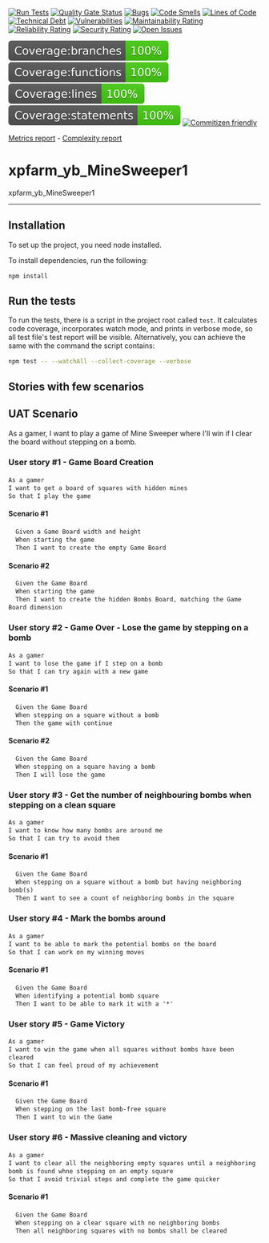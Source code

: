 [![Run Tests](https://github.com/carlo-tronnberg/xpfarm_yb_MineSweeper1/actions/workflows/main.yml/badge.svg)](https://github.com/carlo-tronnberg/xpfarm_yb_MineSweeper1/actions/workflows/main.yml/badge.svg)
[![Quality Gate Status](https://sonarcloud.io/api/project_badges/measure?project=carlo-tronnberg_xpfarm_yb_MineSweeper1&metric=alert_status)](https://sonarcloud.io/summary/new_code?id=carlo-tronnberg_xpfarm_yb_MineSweeper1)
[![Bugs](https://sonarcloud.io/api/project_badges/measure?project=carlo-tronnberg_xpfarm_yb_MineSweeper1&metric=bugs)](https://sonarcloud.io/summary/new_code?id=carlo-tronnberg_xpfarm_yb_MineSweeper1)
[![Code Smells](https://sonarcloud.io/api/project_badges/measure?project=carlo-tronnberg_xpfarm_yb_MineSweeper1&metric=code_smells)](https://sonarcloud.io/summary/new_code?id=carlo-tronnberg_xpfarm_yb_MineSweeper1)
[![Lines of Code](https://sonarcloud.io/api/project_badges/measure?project=carlo-tronnberg_xpfarm_yb_MineSweeper1&metric=ncloc)](https://sonarcloud.io/summary/new_code?id=carlo-tronnberg_xpfarm_yb_MineSweeper1)
[![Technical Debt](https://sonarcloud.io/api/project_badges/measure?project=carlo-tronnberg_xpfarm_yb_MineSweeper1&metric=sqale_index)](https://sonarcloud.io/summary/new_code?id=carlo-tronnberg_xpfarm_yb_MineSweeper1)
[![Vulnerabilities](https://sonarcloud.io/api/project_badges/measure?project=carlo-tronnberg_xpfarm_yb_MineSweeper1&metric=vulnerabilities)](https://sonarcloud.io/summary/new_code?id=carlo-tronnberg_xpfarm_yb_MineSweeper1)
[![Maintainability Rating](https://sonarcloud.io/api/project_badges/measure?project=carlo-tronnberg_xpfarm_yb_MineSweeper1&metric=sqale_rating)](https://sonarcloud.io/summary/new_code?id=carlo-tronnberg_xpfarm_yb_MineSweeper1)
[![Reliability Rating](https://sonarcloud.io/api/project_badges/measure?project=carlo-tronnberg_xpfarm_yb_MineSweeper1&metric=reliability_rating)](https://sonarcloud.io/summary/new_code?id=carlo-tronnberg_xpfarm_yb_MineSweeper1)
[![Security Rating](https://sonarcloud.io/api/project_badges/measure?project=carlo-tronnberg_xpfarm_yb_MineSweeper1&metric=security_rating)](https://sonarcloud.io/summary/new_code?id=carlo-tronnberg_xpfarm_yb_MineSweeper1)
[![Open Issues](https://img.shields.io/github/issues/carlo-tronnberg/badge.svg)](https://github.com/carlo-tronnberg/xpfarm_yb_MineSweeper1/issues)

[![Build Status](coverage/badge-branches.svg)](coverage/badge-branches.svg)
[![Build Status](coverage/badge-functions.svg)](coverage/badge-functions.svg)
[![Build Status](coverage/badge-lines.svg)](coverage/badge-lines.svg)
[![Build Status](coverage/badge-statements.svg)](coverage/badge-statements.svg)
[![Commitizen friendly](https://img.shields.io/badge/commitizen-friendly-brightgreen.svg)](http://commitizen.github.io/cz-cli/)

[Metrics report](metrics.md) -
[Complexity report](complexity-report.md)

# xpfarm_yb_MineSweeper1

xpfarm_yb_MineSweeper1

---

## Installation

To set up the project, you need node installed.

To install dependencies, run the following:

```sh
npm install
```

## Run the tests

To run the tests, there is a script in the project root called `test`. It calculates code coverage, incorporates
watch mode, and prints in verbose mode, so all test file's test report will be visible. Alternatively, you
can achieve the same with the command the script contains:

```sh
npm test -- --watchAll --collect-coverage --verbose
```

## Stories with few scenarios

## UAT Scenario

As a gamer, I want to play a game of Mine Sweeper where I'll win if I clear the board without stepping on a bomb.

### User story #1 - Game Board Creation

```
As a gamer
I want to get a board of squares with hidden mines
So that I play the game
```

#### Scenario #1

```
  Given a Game Board width and height
  When starting the game
  Then I want to create the empty Game Board
```

#### Scenario #2

```
  Given the Game Board
  When starting the game
  Then I want to create the hidden Bombs Board, matching the Game Board dimension
```

### User story #2 - Game Over - Lose the game by stepping on a bomb

```
As a gamer
I want to lose the game if I step on a bomb
So that I can try again with a new game
```

#### Scenario #1

```
  Given the Game Board
  When stepping on a square without a bomb
  Then the game with continue
```

#### Scenario #2

```
  Given the Game Board
  When stepping on a square having a bomb
  Then I will lose the game
```

### User story #3 - Get the number of neighbouring bombs when stepping on a clean square

```
As a gamer
I want to know how many bombs are around me
So that I can try to avoid them
```

#### Scenario #1

```
  Given the Game Board
  When stepping on a square without a bomb but having neighboring bomb(s)
  Then I want to see a count of neighboring bombs in the square
```

### User story #4 - Mark the bombs around

```
As a gamer
I want to be able to mark the potential bombs on the board
So that I can work on my winning moves
```

#### Scenario #1

```
  Given the Game Board
  When identifying a potential bomb square
  Then I want to be able to mark it with a '*'
```

### User story #5 - Game Victory

```
As a gamer
I want to win the game when all squares without bombs have been cleared
So that I can feel proud of my achievement
```

#### Scenario #1

```
  Given the Game Board
  When stepping on the last bomb-free square
  Then I want to win the Game
```

### User story #6 - Massive cleaning and victory

```
As a gamer
I want to clear all the neighboring empty squares until a neighboring bomb is found whne stepping on an empty square
So that I avoid trivial steps and complete the game quicker
```

#### Scenario #1

```
  Given the Game Board
  When stepping on a clear square with no neighboring bombs
  Then all neighboring squares with no bombs shall be cleared
```

